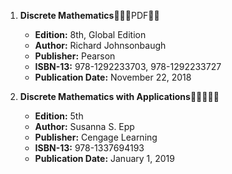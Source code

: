 1. **Discrete Mathematics**🚨🚨🚨PDF🚨🚨
   - **Edition:** 8th, Global Edition
   - **Author:** Richard Johnsonbaugh
   - **Publisher:** Pearson
   - **ISBN-13:** 978-1292233703, 978-1292233727
   - **Publication Date:** November 22, 2018

2. **Discrete Mathematics with Applications**🚨🚨🚨🚨🚨
   - **Edition:** 5th
   - **Author:** Susanna S. Epp
   - **Publisher:** Cengage Learning
   - **ISBN-13:** 978-1337694193
   - **Publication Date:** January 1, 2019
